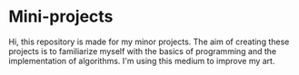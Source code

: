 # Mini-projects
Hi, this repository is made for my minor projects. The aim of creating these projects is to familiarize myself with the basics of programming and the implementation of algorithms. 
I'm using this medium to improve my art. 
